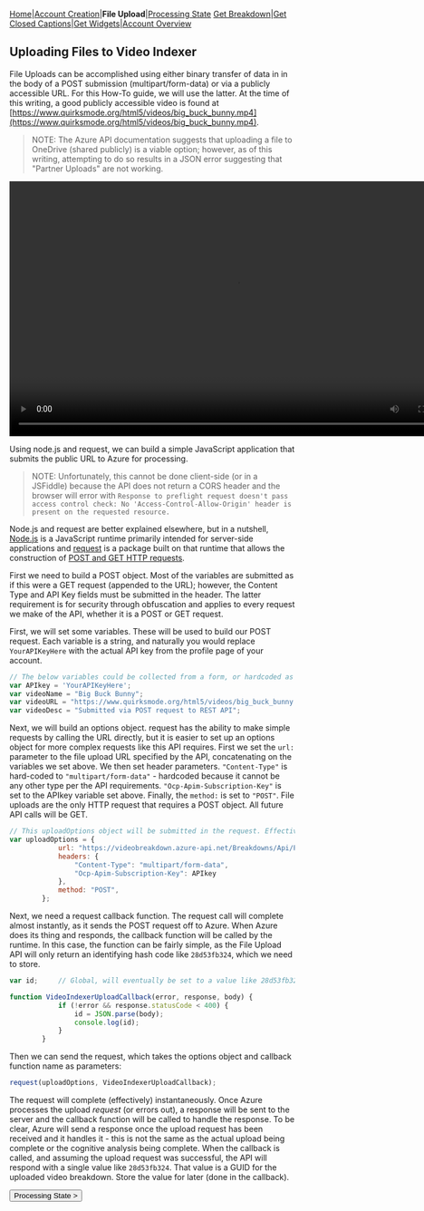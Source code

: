 [Home](https://jaegermeiste.github.io/VideoIndexerHowToGuide/)|[Account Creation](https://jaegermeiste.github.io/VideoIndexerHowToGuide/AccountCreation)|**File Upload**|[Processing State](https://jaegermeiste.github.io/VideoIndexerHowToGuide/ProcessingState)
[Get Breakdown](https://jaegermeiste.github.io/VideoIndexerHowToGuide/GetBreakdown)|[Get Closed Captions](https://jaegermeiste.github.io/VideoIndexerHowToGuide/GetWebVTT)|[Get Widgets](https://jaegermeiste.github.io/VideoIndexerHowToGuide/GetWidgets)|[Account Overview](https://jaegermeiste.github.io/VideoIndexerHowToGuide/AccountOverview)

## Uploading Files to Video Indexer

File Uploads can be accomplished using either binary transfer of data in in the body of a POST submission (multipart/form-data) or via a publicly accessible URL. For this How-To guide, we will use the latter. At the time of this writing, a good publicly accessible video is found at [https://www.quirksmode.org/html5/videos/big_buck_bunny.mp4](https://www.quirksmode.org/html5/videos/big_buck_bunny.mp4).

> NOTE: The Azure API documentation suggests that uploading a file to OneDrive (shared publicly) is a viable option; however, as of this writing, attempting to do so results in a JSON error suggesting that "Partner Uploads" are not working.

<video id="BigBuckBunny" class="video-js vjs-default-skin" controls preload="auto" width="800" height="450">
<source src="https://www.quirksmode.org/html5/videos/big_buck_bunny.mp4" type='video/mp4'>
</video>


Using node.js and request, we can build a simple JavaScript application that submits the public URL to Azure for processing. 
> NOTE: Unfortunately, this cannot be done client-side (or in a JSFiddle) because the API does not return a CORS header and the browser will error with 
> ``` Response to preflight request doesn't pass access control check: No 'Access-Control-Allow-Origin' header is present on the requested resource. ```

Node.js and request are better explained elsewhere, but in a nutshell, [Node.js](https://nodejs.org/en/) is a JavaScript runtime primarily intended for server-side applications and [request](https://github.com/request/request) is a package built on that runtime that allows the construction of [POST and GET HTTP requests](https://www.w3schools.com/tags/ref_httpmethods.asp).

First we need to build a POST object. Most of the variables are submitted as if this were a GET request (appended to the URL); however, the Content Type and API Key fields must be submitted in the header. The latter requirement is for security through obfuscation and applies to every request we make of the API, whether it is a POST or GET request.

First, we will set some variables. These will be used to build our POST request. Each variable is a string, and naturally you would replace ```YourAPIKeyHere``` with the actual API key from the profile page of your account.
```javascript 
// The below variables could be collected from a form, or hardcoded as seen here 
var APIkey = 'YourAPIKeyHere'; 
var videoName = "Big Buck Bunny"; 
var videoURL = "https://www.quirksmode.org/html5/videos/big_buck_bunny.mp4"; 
var videoDesc = "Submitted via POST request to REST API";
```

Next, we will build an options object. request has the ability to make simple requests by calling the URL directly, but it is easier to set up an options object for more complex requests like this API requires. First we set the ```url:``` parameter to the file upload URL specified by the API, concatenating on the variables we set above. We then set header parameters. ```"Content-Type"``` is hard-coded to ```"multipart/form-data"``` - hardcoded because it cannot be any other type per the API requirements. ```"Ocp-Apim-Subscription-Key"``` is set to the APIkey variable set above. Finally, the ```method:``` is set to ```"POST"```. File uploads are the only HTTP request that requires a POST object. All future API calls will be GET.
```javascript
// This uploadOptions object will be submitted in the request. Effectively, it represents the HTTP request header. 
var uploadOptions = { 
            url: "https://videobreakdown.azure-api.net/Breakdowns/Api/Partner/Breakdowns?name=" + videoName + "&privacy=public&videoURL=" + videoURL + "&description=" + videoDesc, 
            headers: { 
                "Content-Type": "multipart/form-data", 
                "Ocp-Apim-Subscription-Key": APIkey 
            }, 
            method: "POST", 
        }; 
``` 

Next, we need a request callback function. The request call will complete almost instantly, as it sends the POST request off to Azure. When Azure does its thing and responds, the callback function will be called by the runtime. In this case, the function can be fairly simple, as the File Upload API will only return an identifying hash code like ```28d53fb324```, which we need to store.

```javascript
var id;     // Global, will eventually be set to a value like 28d53fb324

function VideoIndexerUploadCallback(error, response, body) {
            if (!error && response.statusCode < 400) {
                id = JSON.parse(body);
                console.log(id);
            }
        }
```

Then we can send the request, which takes the options object and callback function name as parameters:
```javascript
request(uploadOptions, VideoIndexerUploadCallback);
```

The request will complete (effectively) instantaneously. Once Azure processes the upload *request* (or errors out), a response will be sent to the server and the callback function will be called to handle the response. To be clear, Azure will send a response once the upload request has been received and it handles it - this is not the same as the actual upload being complete or the cognitive analysis being complete. When the callback is called, and assuming the upload request was successful, the API will respond with a single value like ```28d53fb324```. That value is a GUID for the uploaded video breakdown. Store the value for later (done in the callback).

<form action="https://jaegermeiste.github.io/VideoIndexerHowToGuide/ProcessingState">
    <input type="submit" value="Processing State >" />
</form>
